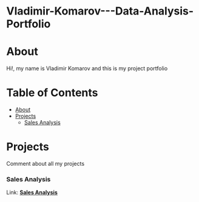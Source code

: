# Vladimir-Komarov---Data-Analysis-Portfolio

# About 

Hi!, my name is Vladimir Komarov and this is my project portfolio 


# Table of Contents
- [About](#section-1)
- [Projects](#section-2)
  - [Sales Analysis](#subsection-21)
<!-- The rest of your content goes here -->


# Projects
 Comment about all my projects 
### Sales Analysis
   Link: [**Sales Analysis**](https://github.com/BuravV/Vladimir-Komarov---Data-Analysis-Portfolio/tree/1fb0f53e55a4487b8214ad4db3fe097af0e7f76a/Sales%20Analysis)
